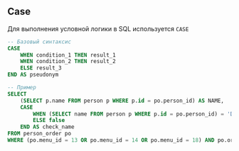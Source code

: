 ## Case

Для выполнения условной логики в SQL используется `CASE`

``` sql
-- Базовый синтаксис
CASE
    WHEN condition_1 THEN result_1
    WHEN condition_2 THEN result_2
    ELSE result_3
END AS pseudonym
```

``` sql
-- Пример
SELECT
	(SELECT p.name FROM person p WHERE p.id = po.person_id) AS NAME,
	CASE
		WHEN (SELECT name FROM person p WHERE p.id = po.person_id) = 'Denis' THEN true
		ELSE false
	END AS check_name
FROM person_order po
WHERE (po.menu_id = 13 OR po.menu_id = 14 OR po.menu_id = 18) AND po.order_date = '2022-01-07';
```